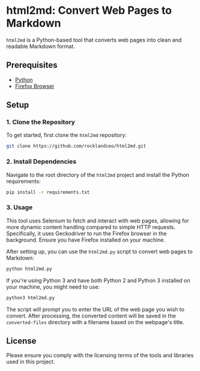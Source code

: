 
# html2md: Convert Web Pages to Markdown

`html2md` is a Python-based tool that converts web pages into clean and readable Markdown format.

## Prerequisites

- [Python](https://www.python.org/downloads/)
- [Firefox Browser](https://www.mozilla.org/en-US/firefox/new/)

## Setup

### 1. Clone the Repository

To get started, first clone the `html2md` repository:

```bash
git clone https://github.com/rocklandceo/html2md.git
```

### 2. Install Dependencies

Navigate to the root directory of the `html2md` project and install the Python requirements:

```bash
pip install -r requirements.txt
```

### 3. Usage

This tool uses Selenium to fetch and interact with web pages, allowing for more dynamic content handling compared to simple HTTP requests. Specifically, it uses Geckodriver to run the Firefox browser in the background. Ensure you have Firefox installed on your machine.

After setting up, you can use the `html2md.py` script to convert web pages to Markdown:

```bash
python html2md.py
```

If you're using Python 3 and have both Python 2 and Python 3 installed on your machine, you might need to use:

```bash
python3 html2md.py
```

The script will prompt you to enter the URL of the web page you wish to convert. After processing, the converted content will be saved in the `converted-files` directory with a filename based on the webpage's title.

## License

Please ensure you comply with the licensing terms of the tools and libraries used in this project.
